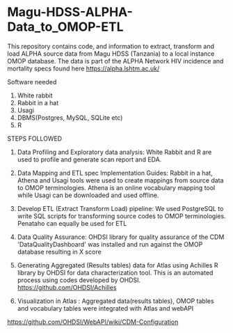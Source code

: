 # Magu-HDSS-ALPHA-Data_to_OMOP-ETL
This repository contains code, and information to extract, transform and load ALPHA source data from Magu HDSS (Tanzania) to a local instance OMOP database.
The data is part of the ALPHA Network HIV incidence and mortality specs found here https://alpha.lshtm.ac.uk/

Software needed
1. White rabbit
2. Rabbit in a hat
3. Usagi
4. DBMS(Postgres, MySQL, SQLite etc)
5. R

STEPS FOLLOWED

1. Data Profiling and Exploratory data analysis:
White Rabbit and R are used to profile and generate scan report and EDA.

2. Data Mapping and ETL spec Implementation Guides:
Rabbit in a hat, Athena and Usagi tools were used to create mappings from source data to OMOP terminologies. Athena is an online vocabulary mapping tool while Usagi can be downloaded and used offline. 

3. Develop ETL (Extract Transform Load) pipeline:
We used PostgreSQL to write SQL scripts for transforming source codes to OMOP terminologies.
Penataho can equally be used for ETL

4. Data Quality Assurance:
OHDSI library for quality assurance of the CDM 'DataQualityDashboard' was installed and run against the OMOP database resulting in X score

5. Generating Aggregated (Results tables) data for Atlas using Achilles R library by OHDSI for data characterization tool.
 This is an automated process using codes developed by OHDSI.
  https://github.com/OHDSI/Achilles

6. Visualization in Atlas :
Aggregated data(results tables), OMOP tables and vocabulary tables were integrated with Atlas and webAPI

https://github.com/OHDSI/WebAPI/wiki/CDM-Configuration

